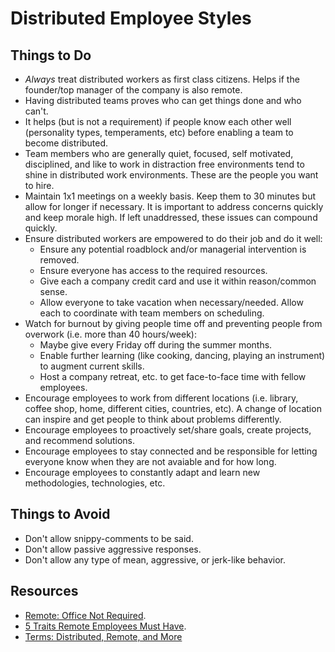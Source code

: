 # Distributed Employee Styles

## Things to Do

- *Always* treat distributed workers as first class citizens. Helps if the founder/top manager of the company is also
  remote.
- Having distributed teams proves who can get things done and who can't.
- It helps (but is not a requirement) if people know each other well (personality types, temperaments, etc) before
  enabling a team to become distributed.
- Team members who are generally quiet, focused, self motivated, disciplined, and like to work in distraction free
  environments tend to shine in distributed work environments. These are the people you want to hire.
- Maintain 1x1 meetings on a weekly basis. Keep them to 30 minutes but allow for longer if necessary. It is important to
  address concerns quickly and keep morale high. If left unaddressed, these issues can compound quickly.
- Ensure distributed workers are empowered to do their job and do it well:
    - Ensure any potential roadblock and/or managerial intervention is removed.
    - Ensure everyone has access to the required resources.
    - Give each a company credit card and use it within reason/common sense.
    - Allow everyone to take vacation when necessary/needed. Allow each to coordinate with team members on scheduling.
- Watch for burnout by giving people time off and preventing people from overwork (i.e. more than 40 hours/week):
    - Maybe give every Friday off during the summer months.
    - Enable further learning (like cooking, dancing, playing an instrument) to augment current skills.
    - Host a company retreat, etc. to get face-to-face time with fellow employees.
- Encourage employees to work from different locations (i.e. library, coffee shop, home, different cities, countries,
  etc). A change of location can inspire and get people to think about problems differently.
- Encourage employees to proactively set/share goals, create projects, and recommend solutions.
- Encourage employees to stay connected and be responsible for letting everyone know when they are not avaiable and
  for how long.
- Encourage employees to constantly adapt and learn new methodologies, technologies, etc.

## Things to Avoid

- Don't allow snippy-comments to be said.
- Don't allow passive aggressive responses.
- Don't allow any type of mean, aggressive, or jerk-like behavior.

## Resources

- [Remote: Office Not Required](https://37signals.com/remote).
- [5 Traits Remote Employees Must Have](http://www.inc.com/jeff-haden/5-traits-of-great-remote-employees.html).
- [Terms: Distributed, Remote, and More](http://vanderburg.org/blog/2016/05/31/mdt_2_distributed.html)
